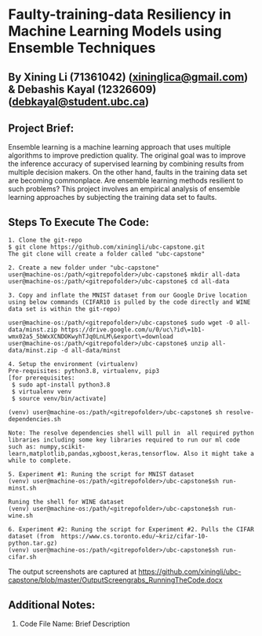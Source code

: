  Faulty-training-data Resiliency in Machine Learning Models using Ensemble Techniques 
=====================================================================================
By 
Xining Li (71361042) (xininglica@gmail.com) &  Debashis Kayal (12326609) (debkayal@student.ubc.ca)
-----------------------------------------------------------------------

Project Brief:
---------------

Ensemble learning is a machine learning approach that uses multiple algorithms to improve prediction quality. The original goal was to improve the inference accuracy of supervised learning by combining results from multiple decision makers. On the other hand, faults in the training data set are becoming commonplace. Are ensemble learning methods resilient to such problems?
This project involves an empirical analysis of ensemble learning approaches by subjecting the training data set to faults.

Steps To Execute The Code:
--------------------------- 
``` shell
1. Clone the git-repo
$ git clone https://github.com/xiningli/ubc-capstone.git 
The git clone will create a folder called "ubc-capstone"

2. Create a new folder under "ubc-capstone"
user@machine-os:/path/<gitrepofolder>/ubc-capstone$ mkdir all-data
user@machine-os:/path/<gitrepofolder>/ubc-capstone$ cd all-data

3. Copy and inflate the MNIST dataset from our Google Drive location using below commands (CIFAR10 is pulled by the code directly and WINE data set is within the git-repo)

user@machine-os:/path/<gitrepofolder>/ubc-capstone$ sudo wget -O all-data/minst.zip https://drive.google.com/u/0/uc\?id\=1b1-wmx02a5_5bWxXCNDOKwyhTJq0LnLM\&export\=download
user@machine-os:/path/<gitrepofolder>/ubc-capstone$ unzip all-data/minst.zip -d all-data/minst

4. Setup the environment (virtualenv)
Pre-requisites: python3.8, virtualenv, pip3
[for prerequisites:
 $ sudo apt-install python3.8
 $ virtualenv venv
 $ source venv/bin/activate]
 
(venv) user@machine-os:/path/<gitrepofolder>/ubc-capstone$ sh resolve-dependencies.sh

Note: The resolve dependencies shell will pull in  all required python libraries including some key libraries required to run our ml code such as: numpy,scikit-learn,matplotlib,pandas,xgboost,keras,tensorflow. Also it might take a while to complete.

5. Experiment #1: Runing the script for MNIST dataset
(venv) user@machine-os:/path/<gitrepofolder>/ubc-capstone$sh run-minst.sh

Runing the shell for WINE dataset
(venv) user@machine-os:/path/<gitrepofolder>/ubc-capstone$sh run-wine.sh

6. Experiment #2: Runing the script for Experiment #2. Pulls the CIFAR dataset (from  https://www.cs.toronto.edu/~kriz/cifar-10-python.tar.gz)
(venv) user@machine-os:/path/<gitrepofolder>/ubc-capstone$sh run-cifar.sh

```
The output screenshots are captured at https://github.com/xiningli/ubc-capstone/blob/master/OutputScreengrabs_RunningTheCode.docx



Additional Notes:
--------------------
1) Code File Name: Brief Description







